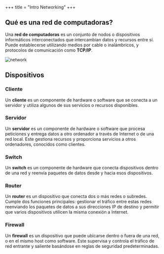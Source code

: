 +++
title = "Intro Networking"
+++


## Qué es una red de computadoras?

Una **red de computadoras** es un conjunto de nodos o dispositivos informáticos interconectados que intercambian datos y recursos entre sí. Puede establecerse utilizando medios por cable o inalámbricos, y protocolos de comunicación como **TCP/IP**.

![network](/images/posts/networking/network.png)

## Dispositivos

### Cliente

Un **cliente** es un componente de hardware o software que se conecta a un servidor y utiliza algunos de sus servicios o recursos disponibles.

### Servidor 

Un **servidor** es un componente de hardware o software que procesa peticiones y entrega datos a otro ordenador a través de Internet o de una red local. Este gestiona recursos y proporciona servicios a otros ordenadores, conocidos como clientes.

### Switch 

Un **switch** es un componente de hardware que conecta dispositivos dentro de una red y reenvía paquetes de datos desde y hacia esos dispositivos.

### Router 

Un **router** es un dispositivo que conecta dos o más redes o subredes. Cumple dos funciones principales: gestionar el tráfico entre estas redes reenviando los paquetes de datos a sus direcciones IP de destino y permitir que varios dispositivos utilicen la misma conexión a Internet.

### Firewall

Un **firewall** es un dispositivo que puede ubicarse dentro o fuera de una red, o en el mismo host como software. Este supervisa y controla el tráfico de red entrante y saliente basándose en reglas de seguridad predeterminadas.